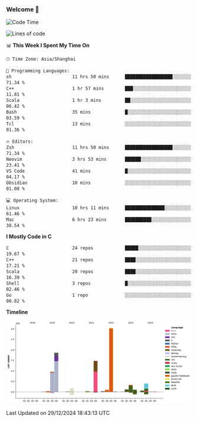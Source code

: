 ### Welcome 👋

<!--START_SECTION:waka-->
![Code Time](http://img.shields.io/badge/Code%20Time-1%2C790%20hrs%2050%20mins-blue)

![Lines of code](https://img.shields.io/badge/From%20Hello%20World%20I%27ve%20Written-8.7%20million%20lines%20of%20code-blue)

📊 **This Week I Spent My Time On** 

```text
🕑︎ Time Zone: Asia/Shanghai

💬 Programming Languages: 
sh                       11 hrs 50 mins      ██████████████████░░░░░░░   71.34 % 
C++                      1 hr 57 mins        ███░░░░░░░░░░░░░░░░░░░░░░   11.81 % 
Scala                    1 hr 3 mins         ██░░░░░░░░░░░░░░░░░░░░░░░   06.42 % 
Bash                     35 mins             █░░░░░░░░░░░░░░░░░░░░░░░░   03.59 % 
Tcl                      13 mins             ░░░░░░░░░░░░░░░░░░░░░░░░░   01.36 % 

🔥 Editors: 
Zsh                      11 hrs 50 mins      ██████████████████░░░░░░░   71.34 % 
Neovim                   3 hrs 53 mins       ██████░░░░░░░░░░░░░░░░░░░   23.41 % 
VS Code                  41 mins             █░░░░░░░░░░░░░░░░░░░░░░░░   04.17 % 
Obsidian                 10 mins             ░░░░░░░░░░░░░░░░░░░░░░░░░   01.08 % 

💻 Operating System: 
Linux                    10 hrs 11 mins      ███████████████░░░░░░░░░░   61.46 % 
Mac                      6 hrs 23 mins       ██████████░░░░░░░░░░░░░░░   38.54 % 
```

**I Mostly Code in C** 

```text
C                        24 repos            █████░░░░░░░░░░░░░░░░░░░░   19.67 % 
C++                      21 repos            ████░░░░░░░░░░░░░░░░░░░░░   17.21 % 
Scala                    20 repos            ████░░░░░░░░░░░░░░░░░░░░░   16.39 % 
Shell                    3 repos             █░░░░░░░░░░░░░░░░░░░░░░░░   02.46 % 
Go                       1 repo              ░░░░░░░░░░░░░░░░░░░░░░░░░   00.82 % 
```



**Timeline**

![Lines of Code chart](https://raw.githubusercontent.com/Bohan-hu/Bohan-hu/master/assets/bar_graph.png)


 Last Updated on 29/12/2024 18:43:13 UTC
<!--END_SECTION:waka-->




